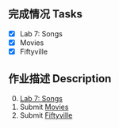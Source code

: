 ## 完成情况 Tasks

- [x] Lab 7: Songs
- [x] Movies
- [x] Fiftyville

## 作业描述 Description

0. [Lab 7: Songs](https://cs50.harvard.edu/x/2022/labs/7/)
1. Submit [Movies](https://cs50.harvard.edu/x/2022/psets/7/movies/)
2. Submit [Fiftyville](https://cs50.harvard.edu/x/2022/psets/7/fiftyville/)
